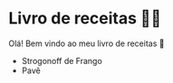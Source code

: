 # Livro de receitas :man_cook: 

Olá! Bem vindo ao meu livro de receitas :wave:

- Strogonoff de Frango
- Pavê
